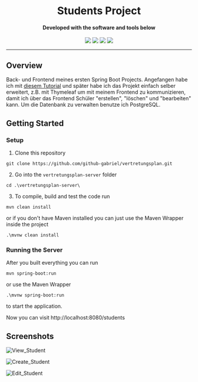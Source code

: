 <h1 align="center">Students Project</h1>

<p align="center">
    <h4 align="center">Developed with the software and tools below</h4>
    <div align="center">
    <img src="https://img.shields.io/badge/Spring_Boot-F2F4F9?style=for-the-badge&logo=spring-boot">
    <img src="https://img.shields.io/badge/PostgreSQL-316192?style=for-the-badge&logo=postgresql&logoColor=white">
    <img src="https://img.shields.io/badge/Thymeleaf-%23005C0F.svg?style=for-the-badge&logo=Thymeleaf&logoColor=white">
    <img src="https://img.shields.io/badge/java-%23ED8B00.svg?style=for-the-badge&logo=openjdk&logoColor=white">
    </div>
</p>

---

## Overview

Back- und Frontend meines ersten Spring Boot Projects. Angefangen habe ich mit [diesem Tutorial](https://www.youtube.com/watch?v=9SGDpanrc8U&ab_channel=Amigoscode)
und später habe ich das Projekt einfach selber erweitert, z.B. mit Thymeleaf um mit meinem Frontend zu kommunizieren, damit
ich über das Frontend Schüler "erstellen", "löschen" und "bearbeiten" kann. Um die Datenbank zu verwalten benutze ich PostgreSQL.

## Getting Started

### Setup

1. Clone this repository

```
git clone https://github.com/github-gabriel/vertretungsplan.git
```

2. Go into the `vertretungsplan-server` folder

```
cd .\vertretungsplan-server\
```

3. To compile, build and test the code run

```
mvn clean install
```

or if you don't have Maven installed you can just use the Maven Wrapper inside the project

```
.\mvnw clean install
```

### Running the Server

After you built everything you can run

```
mvn spring-boot:run
```

or use the Maven Wrapper

```
.\mvnw spring-boot:run
```

to start the application.

Now you can visit http://localhost:8080/students 

## Screenshots

![View_Student](https://github.com/github-gabriel/students-project/assets/92476790/24594504-c9f2-46a5-91f8-dc93028e03bd)

![Create_Student](https://github.com/github-gabriel/students-project/assets/92476790/3d47c073-9c61-46b6-9f7d-cdda7c84ff28)

![Edit_Student](https://github.com/github-gabriel/students-project/assets/92476790/3309bc0e-1d9a-4ebf-a416-c0f9ed410651)

